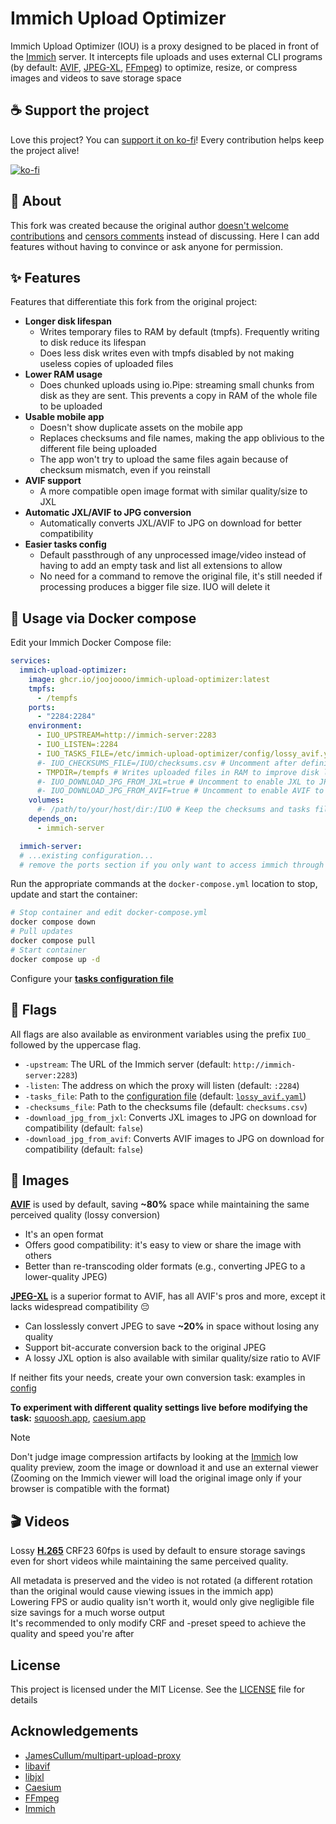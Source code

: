 # Immich Upload Optimizer
Immich Upload Optimizer (IOU) is a proxy designed to be placed in front of the [Immich](https://immich.app/) server. It intercepts file uploads and uses external CLI programs (by default: [AVIF](https://aomediacodec.github.io/av1-avif/), [JPEG-XL](https://jpegxl.info/), [FFmpeg](https://www.ffmpeg.org/)) to optimize, resize, or compress images and videos to save storage space

## ☕  Support the project
Love this project? You can [support it on ko-fi](https://ko-fi.com/svilex)! Every contribution helps keep the project alive!

[![ko-fi](https://www.ko-fi.com/img/githubbutton_sm.svg)](https://ko-fi.com/svilex)

## 🎯 About
This fork was created because the original author [doesn't welcome contributions](https://github.com/miguelangel-nubla/immich-upload-optimizer/pull/21) and [censors comments](https://github.com/miguelangel-nubla/immich-upload-optimizer/issues/15) instead of discussing. Here I can add features without having to convince or ask anyone for permission.

## ✨ Features
Features that differentiate this fork from the original project:

- **Longer disk lifespan**
  - Writes temporary files to RAM by default (tmpfs). Frequently writing to disk reduce its lifespan
  - Does less disk writes even with tmpfs disabled by not making useless copies of uploaded files
- **Lower RAM usage**
  - Does chunked uploads using io.Pipe: streaming small chunks from disk as they are sent. This prevents a copy in RAM of the whole file to be uploaded
- **Usable mobile app**
  - Doesn't show duplicate assets on the mobile app
  - Replaces checksums and file names, making the app oblivious to the different file being uploaded
  - The app won't try to upload the same files again because of checksum mismatch, even if you reinstall
- **AVIF support**
  - A more compatible open image format with similar quality/size to JXL
- **Automatic JXL/AVIF to JPG conversion**
  - Automatically converts JXL/AVIF to JPG on download for better compatibility
- **Easier tasks config**
  - Default passthrough of any unprocessed image/video instead of having to add an empty task and list all extensions to allow
  - No need for a command to remove the original file, it's still needed if processing produces a bigger file size. IUO will delete it

## 🐋 Usage via Docker compose
Edit your Immich Docker Compose file:

```yaml
services:
  immich-upload-optimizer:
    image: ghcr.io/joojoooo/immich-upload-optimizer:latest
    tmpfs:
      - /tempfs
    ports:
      - "2284:2284"
    environment:
      - IUO_UPSTREAM=http://immich-server:2283
      - IUO_LISTEN=:2284
      - IUO_TASKS_FILE=/etc/immich-upload-optimizer/config/lossy_avif.yaml
      #- IUO_CHECKSUMS_FILE=/IUO/checksums.csv # Uncomment after defining a volume
      - TMPDIR=/tempfs # Writes uploaded files in RAM to improve disk lifespan (Remove if running low on RAM)
      #- IUO_DOWNLOAD_JPG_FROM_JXL=true # Uncomment to enable JXL to JPG conversion
      #- IUO_DOWNLOAD_JPG_FROM_AVIF=true # Uncomment to enable AVIF to JPG conversion
    volumes:
      #- /path/to/your/host/dir:/IUO # Keep the checksums and tasks files between updates by defining a volume
    depends_on:
      - immich-server

  immich-server:
  # ...existing configuration...
  # remove the ports section if you only want to access immich through the proxy.
```
Run the appropriate commands at the `docker-compose.yml` location to stop, update and start the container:
```sh
# Stop container and edit docker-compose.yml
docker compose down
# Pull updates
docker compose pull
# Start container
docker compose up -d
```
Configure your **[tasks configuration file](TASKS.md)**

## 🚩 Flags
All flags are also available as environment variables using the prefix `IUO_` followed by the uppercase flag.
- `-upstream`: The URL of the Immich server (default: `http://immich-server:2283`)
- `-listen`: The address on which the proxy will listen (default: `:2284`)
- `-tasks_file`: Path to the [configuration file](TASKS.md) (default: [`lossy_avif.yaml`](config/lossy_avif.yaml))
- `-checksums_file`: Path to the checksums file (default: `checksums.csv`)
- `-download_jpg_from_jxl`: Converts JXL images to JPG on download for compatibility (default: `false`)
- `-download_jpg_from_avif`: Converts AVIF images to JPG on download for compatibility (default: `false`)

## 📸 Images
**[AVIF](https://aomediacodec.github.io/av1-avif/)** is used by default, saving **~80%** space while maintaining the same perceived quality (lossy conversion)
- It's an open format
- Offers good compatibility: it's easy to view or share the image with others
- Better than re-transcoding older formats (e.g., converting JPEG to a lower-quality JPEG)

**[JPEG-XL](https://jpegxl.info/)** is a superior format to AVIF, has all AVIF's pros and more, except it lacks widespread compatibility 😔
- Can losslessly convert JPEG to save **~20%** in space without losing any quality
- Support bit-accurate conversion back to the original JPEG
- A lossy JXL option is also available with similar quality/size ratio to AVIF

If neither fits your needs, create your own conversion task: examples in [config](config)

**To experiment with different quality settings live before modifying the task:** [squoosh.app](https://squoosh.app/), [caesium.app](https://caesium.app/)

> [!NOTE]
> Don't judge image compression artifacts by looking at the [Immich](https://github.com/immich-app/immich) low quality preview, zoom the image or download it and use an external viewer (Zooming on the Immich viewer will load the original image only if your browser is compatible with the format)

## 🎬 Videos
Lossy **[H.265](wikipedia.org/wiki/High_Efficiency_Video_Coding)** CRF23 60fps is used by default to ensure storage savings even for short videos while maintaining the same perceived quality.

All metadata is preserved and the video is not rotated (a different rotation than the original would cause viewing issues in the immich app)<br>
Lowering FPS or audio quality isn't worth it, would only give negligible file size savings for a much worse output<br>
It's recommended to only modify CRF and -preset speed to achieve the quality and speed you're after

## License
This project is licensed under the MIT License. See the [LICENSE](LICENSE) file for details

## Acknowledgements
- [JamesCullum/multipart-upload-proxy](https://github.com/JamesCullum/multipart-upload-proxy)
- [libavif](https://github.com/AOMediaCodec/libavif)
- [libjxl](https://github.com/libjxl/libjxl)
- [Caesium](https://github.com/Lymphatus/caesium)
- [FFmpeg](https://www.ffmpeg.org/)
- [Immich](https://github.com/immich-app/immich)